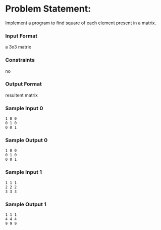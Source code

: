 # Problem Statement:

Implement a program to find square of each element present in a matrix.

### Input Format

a 3x3 matrix

### Constraints

no

### Output Format

resultent matrix

### Sample Input 0
```
1 0 0
0 1 0
0 0 1
```
### Sample Output 0
```
1 0 0
0 1 0
0 0 1
```
### Sample Input 1
```
1 1 1
2 2 2
3 3 3
```
### Sample Output 1
```
1 1 1
4 4 4
9 9 9
```
